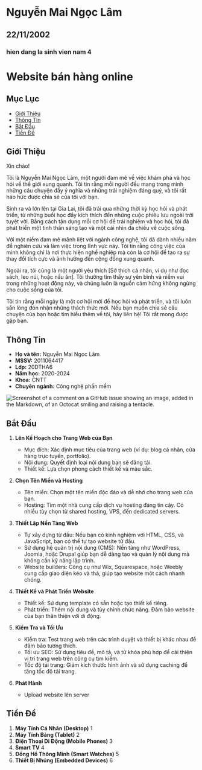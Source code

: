 # Nguyễn Mai Ngọc Lâm
## 22/11/2002
### hien dang la sinh vien nam 4
# Website bán hàng online

## Mục Lục
- [Giới Thiệu](#giới-thiệu)
- [Thông Tin](#thông-tin)
- [Bắt Đầu](#bắt-đầu)
- [Tiền Đề](#tiền-đề)

## Giới Thiệu

Xin chào!

Tôi là Nguyễn Mai Ngọc Lâm, một người đam mê về việc khám phá và học hỏi về thế giới xung quanh. Tôi tin rằng mỗi người đều mang trong mình những câu chuyện đầy ý nghĩa và những trải nghiệm đáng quý, và tôi rất háo hức được chia sẻ của tôi với bạn.

Sinh ra và lớn lên tại Gia Lai, tôi đã trải qua những thời kỳ học hỏi và phát triển, từ những buổi học đầy kích thích đến những cuộc phiêu lưu ngoài trời tuyệt vời. Bằng cách tận dụng mỗi cơ hội để trải nghiệm và học hỏi, tôi đã phát triển một tinh thần sáng tạo và một cái nhìn đa chiều về cuộc sống.

Với một niềm đam mê mãnh liệt với ngành công nghệ, tôi đã dành nhiều năm để nghiên cứu và làm việc trong lĩnh vực này. Tôi tin rằng công việc của mình không chỉ là nơi thực hiện nghề nghiệp mà còn là cơ hội để tạo ra sự thay đổi tích cực và ảnh hưởng đến cộng đồng xung quanh.

Ngoài ra, tôi cũng là một người yêu thích [Sở thích cá nhân, ví dụ như đọc sách, leo núi, hoặc nấu ăn]. Tôi thường tìm thấy sự yên bình và niềm vui trong những hoạt động này, và chúng luôn là nguồn cảm hứng không ngừng cho cuộc sống của tôi.

Tôi tin rằng mỗi ngày là một cơ hội mới để học hỏi và phát triển, và tôi luôn sẵn lòng đón nhận những thách thức mới. Nếu bạn muốn chia sẻ câu chuyện của bạn hoặc tìm hiểu thêm về tôi, hãy liên hệ! Tôi rất mong được gặp bạn.

## Thông Tin

- **Họ và tên:** Nguyễn Mai Ngọc Lâm
- **MSSV:** 2011064417
- **Lớp:** 20DTHA6
- **Năm học:** 2020-2024
- **Khoa:** CNTT
- **Chuyên ngành:** Công nghệ phần mềm

![Screenshot of a comment on a GitHub issue showing an image, added in the Markdown, of an Octocat smiling and raising a tentacle.]([[https://myoctocat.com/assets/images/base-octocat.svg](https://tse3.mm.bing.net/th?id=OIP.dKRhKu5m2qKMkBtn8bYy_gHaEo&pid=Api&P=0&h=220)](https://tse2.mm.bing.net/th?id=OIP.pqzQpx8Wg5fEHznAKKY6ugHaJ4&pid=Api&P=0&h=220))

## Bắt Đầu

1. **Lên Kế Hoạch cho Trang Web của Bạn** 
   - Mục đích: Xác định mục tiêu của trang web (ví dụ: blog cá nhân, cửa hàng trực tuyến, portfolio).
   - Nội dung: Quyết định loại nội dung bạn sẽ đăng tải.
   - Thiết kế: Lựa chọn phong cách thiết kế và màu sắc.
   
2. **Chọn Tên Miền và Hosting** 
   - Tên miền: Chọn một tên miền độc đáo và dễ nhớ cho trang web của bạn.
   - Hosting: Tìm một nhà cung cấp dịch vụ hosting đáng tin cậy. Có nhiều tùy chọn từ shared hosting, VPS, đến dedicated servers.

3. **Thiết Lập Nền Tảng Web**
   - Tự xây dựng từ đầu: Nếu bạn có kinh nghiệm với HTML, CSS, và JavaScript, bạn có thể tự tạo website từ đầu.
   - Sử dụng hệ quản trị nội dung (CMS): Nền tảng như WordPress, Joomla, hoặc Drupal giúp bạn dễ dàng tạo và quản lý nội dung mà không cần kỹ năng lập trình.
   - Website builders: Công cụ như Wix, Squarespace, hoặc Weebly cung cấp giao diện kéo và thả, giúp tạo website một cách nhanh chóng.

4. **Thiết Kế và Phát Triển Website**
   - Thiết kế: Sử dụng template có sẵn hoặc tạo thiết kế riêng.
   - Phát triển: Thêm nội dung và tùy chỉnh chức năng. Đảm bảo website của bạn thân thiện với di động.

5. **Kiểm Tra và Tối Ưu**
   - Kiểm tra: Test trang web trên các trình duyệt và thiết bị khác nhau để đảm bảo tương thích.
   - Tối ưu SEO: Sử dụng tiêu đề, mô tả, và từ khóa phù hợp để cải thiện vị trí trang web trên công cụ tìm kiếm.
   - Tốc độ tải trang: Giảm kích thước hình ảnh và sử dụng caching để tăng tốc độ tải trang.

6. **Phát Hành**
   - Upload website lên server

## Tiền Đề

1. **Máy Tính Cá Nhân (Desktop)** 1
2. **Máy Tính Bảng (Tablet)** 2
3. **Điện Thoại Di Động (Mobile Phones)** 3
4. **Smart TV** 4
5. **Đồng Hồ Thông Minh (Smart Watches)** 5
6. **Thiết Bị Nhúng (Embedded Devices)** 6
